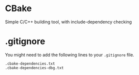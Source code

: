 # CBake
Simple C/C++ building tool, with include-dependency checking


# .gitignore
You might need to add the following lines to your `.gitignore` file.

```
.cbake-dependencies.txt
.cbake-dependencies-dbg.txt
```
